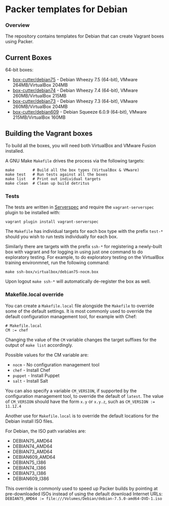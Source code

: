 # Packer templates for Debian

### Overview

The repository contains templates for Debian that can create Vagrant boxes
using Packer.

## Current Boxes

64-bit boxes:

* [box-cutter/debian75](https://vagrantcloud.com/box-cutter/debian75) - Debian Wheezy 7.5 (64-bit), VMware 264MB/VirtualBox 204MB
* [box-cutter/debian74](https://vagrantcloud.com/box-cutter/debian74) - Debian Wheezy 7.4 (64-bit), VMware 260MB/VirtualBox 215MB
* [box-cutter/debian73](https://vagrantcloud.com/box-cutter/debian73) - Debian Wheezy 7.3 (64-bit), VMware 260MB/VirtualBox 204MB
* [box-cutter/debian609](https://vagrantcloud.com/box-cutter/debian609) - Debian Squeeze 6.0.9 (64-bit), VMware 215MB/VirtualBox 160MB

## Building the Vagrant boxes

To build all the boxes, you will need both VirtualBox and VMware Fusion installed.

A GNU Make `Makefile` drives the process via the following targets:

    make        # Build all the box types (VirtualBox & VMware)
    make test   # Run tests against all the boxes
    make list   # Print out individual targets
    make clean  # Clean up build detritus
    
### Tests

The tests are written in [Serverspec](http://serverspec.org) and require the
`vagrant-serverspec` plugin to be installed with:

    vagrant plugin install vagrant-serverspec
    
The `Makefile` has individual targets for each box type with the prefix
`test-*` should you wish to run tests individually for each box.

Similarly there are targets with the prefix `ssh-*` for registering a
newly-built box with vagrant and for logging in using just one command to
do exploratory testing.  For example, to do exploratory testing
on the VirtualBox training environmnet, run the following command:

    make ssh-box/virtualbox/debian75-nocm.box
    
Upon logout `make ssh-*` will automatically de-register the box as well.

### Makefile.local override

You can create a `Makefile.local` file alongside the `Makefile` to override
some of the default settings.  It is most commonly used to override the
default configuration management tool, for example with Chef:

    # Makefile.local
    CM := chef

Changing the value of the `CM` variable changes the target suffixes for
the output of `make list` accordingly.

Possible values for the CM variable are:

* `nocm` - No configuration management tool
* `chef` - Install Chef
* `puppet` - Install Puppet
* `salt`  - Install Salt

You can also specify a variable `CM_VERSION`, if supported by the
configuration management tool, to override the default of `latest`.
The value of `CM_VERSION` should have the form `x.y` or `x.y.z`,
such as `CM_VERSION := 11.12.4`

Another use for `Makefile.local` is to override the default locations
for the Debian install ISO files.

For Debian, the ISO path variables are:

* DEBIAN75_AMD64
* DEBIAN74_AMD64
* DEBIAN73_AMD64
* DEBIAN609_AMD64
* DEBIAN75_I386
* DEBIAN74_I386
* DEBIAN73_I386
* DEBIAN609_I386

This override is commonly used to speed up Packer builds by
pointing at pre-downloaded ISOs instead of using the default
download Internet URLs:
`DEBIAN75_AMD64 := file:///Volumes/Debian/debian-7.5.0-amd64-DVD-1.iso`
